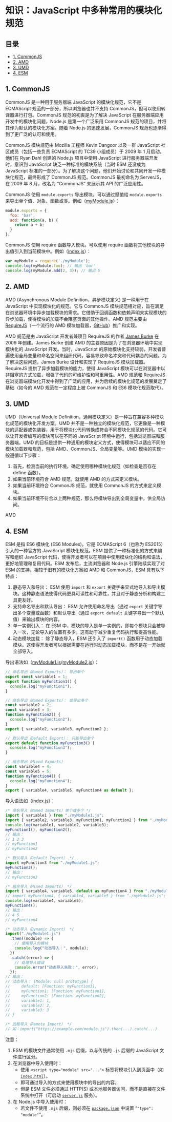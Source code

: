 # 知识：JavaScript 中多种常用的模块化规范<!-- omit in toc -->

## 目录<!-- omit in toc -->

- [1. CommonJS](#1-commonjs)
- [2. AMD](#2-amd)
- [3. UMD](#3-umd)
- [4. ESM](#4-esm)

## 1. CommonJS

CommonJS 是一种用于服务器端 JavaScript 的模块化规范，它不是 ECMAScript 规范的一部分，所以浏览器也并不支持 CommonJS，但可以使用转译器进行打包。CommonJS 规范的初衷是为了解决 JavaScript 在服务器端应用开发中的模块化问题，Node.js 是第一个广泛采用 CommonJS 规范的项目，并将其作为默认的模块化方案。随着 Node.js 的迅速发展，CommonJS 规范也逐渐得到了更广泛的认可和使用。

CommonJS 模块规范由 Mozilla 工程师 Kevin Dangoor 以及一群 JavaScript 社区成员（包括一些负责 ECMAScript 的 TC39 小组成员）于 2009 年 1 月启动，他们在 Ryan Dahl 创建的 Node.js 项目中使用 JavaScript 进行服务器端开发时，意识到 JavaScript 缺乏一种标准的模块系统（当时 ESM 还没成为 JavaScript 标准的一部分）。为了解决这个问题，他们开始讨论和共同开发一种模块化规范，最终形成了 CommonJS 规范。CommonJS 最初命名为 ServerJS，在 2009 年 8 月，改名为 “CommonJS” 来展示其 API 的广泛应用性。

CommonJS 使用 `module.exports` 导出模块。可以通过赋值给 `module.exports` 来导出单个值、对象、函数或类。例如（[myModule.js](./CommonJS/myModule.js)）：

```JavaScript
module.exports = {
  foo: 'bar',
  add: function(a, b) {
    return a + b;
  }
};
```

CommonJS 使用 require 函数导入模块。可以使用 require 函数将其他模块的导出值引入到当前模块中。例如（[index.js](./CommonJS/index.js)）：

```JavaScript
var myModule = require('./myModule');
console.log(myModule.foo); // 输出 'bar'
console.log(myModule.add(2, 3)); // 输出 5
```

## 2. AMD

AMD (Asynchronous Module Definition，异步模块定义) 是一种用于在 JavaScript 中实现模块化的规范。它与 CommonJS 模块规范相对应，旨在满足在浏览器环境中异步加载模块的需求。它借助于回调函数和依赖声明来实现模块的异步加载，使得模块的加载不会阻塞页面的其他操作。AMD 规范主要由 [RequireJS](https://requirejs.org)（一个流行的 AMD 模块加载器，[GitHub](https://github.com/requirejs)）推广和实现。

AMD 规范是由 JavaScript 开发者兼项目 RequireJS 的作者 [James Burke](https://github.com/jrburke) 在 2009 年创建。James Burke 创建 AMD 的主要原因是为了在浏览器环境中实现模块化的 JavaScript 开发。当时，JavaScript 的原始模块化支持较弱，开发者普遍使用全局变量和命名空间来组织代码，容易导致命名冲突和代码耦合的问题。为了解决这些问题，James Burke 设计和实现了 RequireJS 模块加载器。RequireJS 提供了异步加载模块的能力，使得 JavaScript 模块可以在浏览器中以非阻塞的方式加载，增强了代码的可维护性和可重用性。AMD 规范和 RequireJS 在浏览器端模块化开发中得到了广泛的应用，并为后续的模块化规范的发展奠定了基础（如今的 AMD 规范在一定程度上被 CommonJS 和 ES6 模块化规范取代）。

## 3. UMD

UMD（Universal Module Definition，通用模块定义）是一种旨在兼容多种模块化规范的模块化开发方案。UMD 并不是一种独立的模块化规范，它更像是一种模块的适配器或包装器，用于将模块化代码转换成符合不同模块化规范的代码。它可以让开发者编写的模块可以在不同的 JavaScript 环境中运行，包括浏览器端和服务器端。UMD 的目标是提供一种通用的模块定义方式，使得模块可以适应不同的模块加载器和规范，包括 AMD、CommonJS、全局变量等。UMD 模块的实现一般遵循以下步骤：

1. 首先，检测当前的执行环境，确定使用哪种模块化规范（如检查是否存在 define 函数）。
2. 如果当前环境符合 AMD 规范，就使用 AMD 的方式来定义模块。
3. 如果当前环境符合 CommonJS 规范，就使用 CommonJS 的方式来定义模块。
4. 如果当前环境不符合以上两种规范，那么将模块导出到全局变量中，供全局访问。

AMD

## 4. ESM

ESM 是指 ES6 模块化 (ES6 Modules)。它是 ECMAScript 6（也称为 ES2015）引入的一种官方的 JavaScript 模块化规范。ESM 提供了一种标准化的方式来编写和组织 JavaScript 代码，使得开发者可以在项目中使用模块化的结构和语法，更好地管理和复用代码。ESM 发布后，主流浏览器和 Node.js 引擎陆续实现了对 ESM 的支持。相较于旧有的模块化方案如 AMD 和 CommonJS，ESM 具有以下特点：

1. 静态导入和导出： ESM 使用 `import` 和 `export` 关键字来显式地导入和导出模块。这种静态语法使得代码更具可读性和可靠性，并且对于静态分析和构建工具更友好。
2. 支持命名导出和默认导出： ESM 允许使用命名导出（通过 `export` 关键字导出多个变量或函数）和默认导出（通过 `export default` 关键字导出一个默认值）来输出模块的内容。
3. 单一实例引入： 在 ESM 中，模块的导入是单一实例的，即每个模块只会被导入一次，无论导入的位置有多少。这有助于减少重复代码执行和提高性能。
4. 动态模块加载： 除了静态导入，ESM 还引入了 `import()` 函数用于动态加载模块。这使得开发者可以根据需要在运行时动态加载模块，而不是在一开始就全部导入。

导出语法如（[myModule1.js](./ESM/myModule1.js)/[myModule2.js](./ESM/myModule2.js)）：

```JavaScript
// 命名导出（Named Exports）： 导出单个
export const variable1 = 1;
export function myFunction1() {
  console.log("myFunction1");
}

// 命名导出（Named Exports）： 或导出多个
const variable2 = 2;
const variable3 = 3;
function myFunction2() {
  console.log("myFunction2");
}
export { variable2, variable3, myFunction2 };

// 默认导出（Default Export）： 只能导出单个
export default function myFunction3() {
  console.log("myFunction3");
}
```

```JavaScript
// 组合导出（Mixed Exports）
const variable4 = 4;
const variable5 = 5;
function myFunction4() {
  console.log("myFunction4");
}
export { variable4, variable5, myFunction4 as default };
```

导入语法如（[index.js](./ESM/index.js)）：

```JavaScript
/* 命名导入（Named Imports）单个或多个 */
import { variable1 } from "./myModule1.js";
import { variable2, variable3, myFunction1, myFunction2 } from "./myModule1.js";
console.log(variable1, variable2, variable3);
myFunction1(), myFunction2();
// 输出：
// 1 2 3
// myFunction1
// myFunction2

/* 默认导入（Default Import） */
import myFunction3 from "./myModule1.js";
myFunction3();
// 输出：
// myFunction3

/* 组合导入（Mixed Imports） */
import { variable4, variable5, default as myFunction4 } from "./myModule2.js";
// import myFunction4, { variable4, variable5 } from "./myModule2.js"; // 同上
console.log(variable4, variable5);
myFunction4();
// 输出：
// 4 5
// myFunction4

/* 动态导入（Dynamic Import） */
import("./myModule1.js")
  .then((module) => {
    // 使用导入的模块
    console.log("动态导入：", module);
  })
  .catch((error) => {
    // 处理导入错误
    console.error("动态导入失败：", error);
  });
// 输出：
// 动态导入： [Module: null prototype] {
//     default: [Function: myFunction3],
//     myFunction1: [Function: myFunction1],
//     myFunction2: [Function: myFunction2],
//     variable1: 1,
//     variable2: 2,
//     variable3: 3
// }

/* 远程导入（Remote Import） */
// 如：import("https://example.com/module.js").then(...).catch(...)
```

注意：

1. ESM 的模块文件通常使用 `.mjs` 后缀，以与传统的 `.js` 后缀的 JavaScript 文件进行区分。
2. 在浏览器中导入使用时：
   - 使用 `<script type="module" src="...">` 标签将模块引入到页面中（如 [`index.html`](./ESM/index.html)）。
   - 即可通过导入的方式来使用模块中的导出的内容。
   - 但是 ESM 文件必须通过 HTTP(S) 或本地服务器访问，而不是直接在文件系统中打开（可启动 [`server.js`](./ESM/server.js) 服务）。
3. 在 Node.js 中导入使用时：
   - 若文件不使用 `.mjs` 后缀，则必须在 [`package.json`](./ESM/package.json) 中设置 “`"type": "module"`”。
